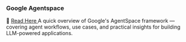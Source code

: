 ### Google Agentspace  
📍 <a href='https://fern-stop-81f.notion.site/Google-Agentspace-1d013f9f5c03803d9dd3ea7c72fbbc45?pvs=4'> Read Here </a> 
A quick overview of Google's AgentSpace framework — covering agent workflows, use cases, and practical insights for building LLM-powered applications.
